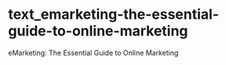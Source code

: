 # text_emarketing-the-essential-guide-to-online-marketing
eMarketing: The Essential Guide to Online Marketing
